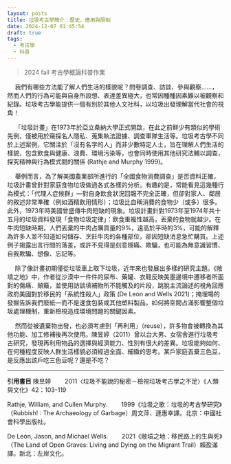 ```yaml
---
layout: posts
title: 垃圾考古學簡介：歷史、應用與限制
date: 2024-12-07 01:45:54
draft: true
tags:
  - 考古學
  - 科普
---
```

> 2024 fall 考古學概論科普作業

　	我們有哪些方法能了解人們生活的樣貌呢？問卷調查、訪談、參與觀察……，然而人們的行為可能與自身所設想、表達差異極大，也常因種種因素難以被觀察和紀錄。垃圾考古學能提供一個有別於其他人文社科，以垃圾出發理解當代社會的視角！

　	「垃圾計畫」在1973年於亞立桑納大學正式開啟，在此之前鮮少有類似的學術先例，僅被用於窺探名人隱私、蒐集執法證據、調查軍隊生活等。垃圾考古學不同於上述案例，它關注於「沒有名字的人」而非少數特定人士，旨在理解人們生活的樣貌，包含飲食與健康、浪費、環境污染等，也會同時使用其他研究法輔以調查，探究精神與行為模式間的關係 (Rathje and Murphy 1999)。

　	舉例而言，為了解美國農業部所進行的「全國食物消費調查」是否資料正確，垃圾計畫曾針對家庭食物垃圾做過各式各樣的分析。有趣的是，常能看見這幾種行為模式：「代理人症候群」—對自身飲食狀況回報不完全正確，但卻對家人、鄰居的敘述非常準確（例如酒精飲用情形）；垃圾比自稱消費的食物少（或多）很多。此外，1973年時美國曾盛傳牛肉短缺的現象。垃圾計畫針對1973年至1974年共十五月的垃圾資料發現「食物垃圾定律」：飲食重複性越高，丟棄的食物就越少。在牛肉短缺時期，人們丟棄的牛肉占購買量的9%，遠高於平時的3%，可能的解釋為許多人並不知道如何儲存、烹飪牛肉的各種部位，卻因短缺消息急忙購買。上述例子揭露出言行間的落差，或許不見得是刻意隱瞞、欺騙，也可能為無意識習慣、自我欺騙、想像、忘記等。

　	除了像計畫初期僅從垃圾車上取下垃圾，近年來也發展出多樣的研究主題。《敞墳之地》中，作者從沙漠中一件件的尿布、藥罐、衣鞋反映美墨邊境中遷移者所面對的傷痛、顛簸，並使用訪談填補物所不能觸及的片段，跳脫主流論述的視角回應政府美國對於移民的「系統性殺人」政策 (De León and Wells 2021)；掩埋場的發掘告訴我們廢紙—而不是速食包裝或其他塑料製品，如何將空間占滿影響整個垃圾處理機制，重新檢視造成環境問題的關鍵因素。

　	然而從被遺棄物出發，也必須考慮到「再利用」（reuse），許多物會被轉換為其他功能、加工修補後再次使用。陳昱婷（2011）曾以台大男、女宿舍進行垃圾考古研究，發現再利用物品的選擇與經濟能力、性別有很大的差異。垃圾能夠如何、在何種程度反映人群生活樣貌必須經過全面、細緻的思考。某戶家庭丟棄三色豆，是反應出該戶吃三色豆呢？還是不吃？

- - -

**引用書目**
陳昱婷
　　2011〈垃圾不能說的秘密－檢視垃圾考古學之不足〉《人類與文化》42：103-119

Rathje, William, and Cullen Murphy.
　　1999《垃圾之歌：垃圾的考古學研究》（Rubbish! : The Archaeology of Garbage）周文萍、連惠幸譯。北京：中國社會科學出版社。

De León, Jason, and Michael Wells.
　　2021《敞墳之地：移民路上的生與死》（The Land of Open Graves: Living and Dying on the Migrant Trail）賴盈滿譯。新北：左岸文化。
